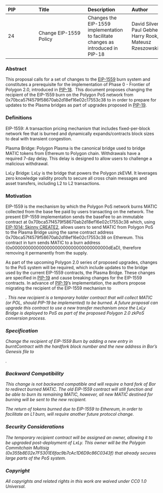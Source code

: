 | PIP               | Title                           | Description          | Author                        | Discussion | Status | Type                                     | Date                  |  
|-------------------|---------------------------------|----------------------|-------------------------------|------------|--------|------------------------------------------|-----------------------|  
| 24 | Change EIP-1559 Policy | Changes the EIP-1559 implementation to facilitate changes as introduced in PIP-18 | David Silverman, Paul Gebheim, Harry Rook, Mateusz Rzeszowski  | Forum  | Draft | Core |2023-10-04

### Abstract

This proposal calls for a set of changes to the [EIP-1559](https://github.com/ethereum/EIPs/blob/master/EIPS/eip-1559.md) burn system and constitutes a prerequisite for the implementation of Phase 0 - Frontier of Polygon 2.0, introduced in [PIP-18](https://github.com/maticnetwork/Polygon-Improvement-Proposals/blob/main/PIPs/PIP-18.md).  This document proposes changing the recipient of the EIP-1559 burn on the Polygon PoS network from 0x70bca57f4579f58670ab2d18ef16e02c17553c38 to <insert new address> in order to prepare for updates to the Plasma bridges as part of upgrades proposed in [PIP-19](https://github.com/maticnetwork/Polygon-Improvement-Proposals/blob/main/PIPs/PIP-19.md).

### Definitions 

EIP-1559: A transaction pricing mechanism that includes fixed-per-block network fee that is burned and dynamically expands/contracts block sizes to deal with transient congestion.

Plasma Bridge: Polygon Plasma is the canonical bridge used to bridge MATIC tokens from Ethereum to Polygon chain. Withdrawals have a required 7-day delay. This delay is designed to allow users to challenge a malicious withdrawal.

LxLy Bridge: LxLy is the bridge that powers the Polygon zkEVM. It leverages zero knowledge validity proofs to secure all cross chain messages and asset transfers, including L2 to L2 transactions.

### Motivation

EIP-1559 is the mechanism by which the Polygon PoS network burns MATIC collected from the base fee paid by users transacting on the network. The present EIP-1559 implementation sends the baseFee   to an immutable contract at 0x70bca57f4579f58670ab2d18ef16e02c17553c38 which, using [EIP-1014: Skinny CREATE2](https://eips.ethereum.org/EIPS/eip-1014), allows users to send MATIC from Polygon PoS to the Plasma Bridge using the same contract address 0x70bca57f4579f58670ab2d18ef16e02c17553c38 on Ethereum. This contract in turn sends MATIC to a burn address (0x000000000000000000000000000000000000dEaD), therefore removing it permanently from the supply.

  
As part of the upcoming Polygon 2.0 series of proposed upgrades, changes to the PoS system will be required, which include updates to the bridge used by the current EIP-1559 contracts, the Plasma Bridge. These changes are specified in [PIP-19](https://github.com/maticnetwork/Polygon-Improvement-Proposals/blob/main/PIPs/PIP-19.md) and cause breaking changes for the EIP-1559 contracts. In advance of [PIP-19](https://github.com/maticnetwork/Polygon-Improvement-Proposals/blob/main/PIPs/PIP-19.md)’s implementation, the authors propose migrating the recipient of the EIP-1559 mechanism to <address to be determined>. This new recipient is a temporary holder contract that will collect MATIC (or POL, should PIP-19 be implemented) to be burned. A future proposal can upgrade this contract to use a new transfer mechanism once the LxLy Bridge is deployed to PoS as part of the proposed Polygon 2.0 zkPoS conversion process.

### Specification

Change the recipient of EIP-1559 Burn by adding a new entry in burntContract with the hardfork block number and the new address in Bor’s Genesis file to <address to be determined>.

### Backward Compatibility

This change is not backward compatible and will require a hard fork of Bor to redirect burned MATIC. The old EIP-1559 contract will still function and be able to burn its remaining MATIC, however, all new MATIC destined for burning will be sent to the new recipient.  

The return of tokens burned due to EIP-1559 to Ethereum, in order to facilitate an L1 burn, will require another future protocol change.

### Security Considerations

The temporary recipient contract will be assigned an owner, allowing it to be upgraded post-deployment of LxLy. This owner will be the Polygon Commitchain Multisig (0x355b8E02e7F5301E6fac9b7cAc1D6D9c86C0343f) that already secures large parts of the PoS system.

### Copyright

All copyrights and related rights in this work are waived under CC0 1.0 Universal.
